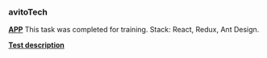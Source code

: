 ### avitoTech 

[**APP**](https://reader-ten.vercel.app/)
This task was completed for training.
Stack: React, Redux, Ant Design.

[**Test description**](https://github.com/avito-tech/internship_frontend_2022)


